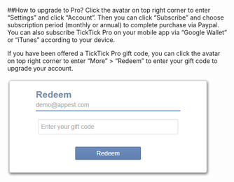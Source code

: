 ##How to upgrade to Pro?
Click the avatar on top right corner to enter “Settings” and click “Account”. Then you can click “Subscribe” and choose subscription period (monthly or annual) to complete purchase via Paypal. You can also subscribe TickTick Pro on your mobile app via “Google Wallet” or “iTunes” according to your device.

If you have been offered a TickTick Pro gift code, you can click the avatar on top right corner to enter “More” > “Redeem” to enter your gift code to upgrade your account.

![](../images/image1.13W.png)


